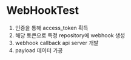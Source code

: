 # WebHookTest

1. 인증을 통해 access_token 획득
2. 해당 토큰으로 특정 repository에 webhook 생성
3. webhook callback api server 개발
4. payload 데이터 가공